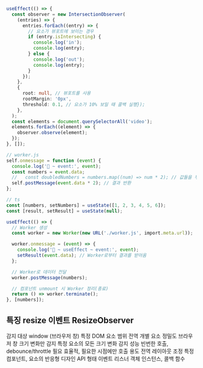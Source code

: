 ```ts
useEffect(() => {
  const observer = new IntersectionObserver(
    (entries) => {
      entries.forEach((entry) => {
        // 요소가 뷰포트에 보이는 경우
        if (entry.isIntersecting) {
          console.log('in');
          console.log(entry);
        } else {
          console.log('out');
          console.log(entry);
        }
      });
    },
    {
      root: null, // 뷰포트를 사용
      rootMargin: '0px',
      threshold: 0.1, // 요소가 10% 보일 때 콜백 실행});
    },
  );
  const elements = document.querySelectorAll('video');
  elements.forEach((element) => {
    observer.observe(element);
  });
}, []);
```

```ts
// worker.js
self.onmessage = function (event) {
  console.log('🚀 ~ event:', event);
  const numbers = event.data;
  //   const doubledNumbers = numbers.map((num) => num * 2); // 값들을 두 배로 만듦
  self.postMessage(event.data * 2); // 결과 반환
};

// ts
const [numbers, setNumbers] = useState([1, 2, 3, 4, 5, 6]);
const [result, setResult] = useState(null);

useEffect(() => {
  // Worker 생성
  const worker = new Worker(new URL('./worker.js', import.meta.url));

  worker.onmessage = (event) => {
    console.log('🚀 ~ useEffect ~ event:', event);
    setResult(event.data); // Worker로부터 결과를 받아옴
  };

  // Worker로 데이터 전달
  worker.postMessage(numbers);

  // 컴포넌트 unmount 시 Worker 정리(종료)
  return () => worker.terminate();
}, [numbers]);
```

## 특징 resize 이벤트 ResizeObserver

감지 대상 window (브라우저 창) 특정 DOM 요소
범위 전역 개별 요소
정밀도 브라우저 창 크기 변화만 감지 특정 요소의 모든 크기 변화 감지
성능 빈번한 호출, debounce/throttle 필요 효율적, 필요한 시점에만 호출
용도 전역 레이아웃 조정 특정 컴포넌트, 요소의 반응형 디자인
API 형태 이벤트 리스너 객체 인스턴스, 콜백 함수

